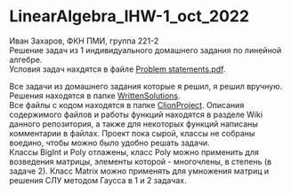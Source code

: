 # LinearAlgebra_IHW-1_oct_2022

Иван Захаров, ФКН ПМИ, группа 221-2                                                                                                                         
Решение задач из 1 индивидуального домашнего задания по линейной алгебре.                                                               
Условия задач нахдятся в файле [Problem statements.pdf](https://github.com/ivanz851/LinearAlgebra_IHW-1_oct_2022/blob/master/Problems%20statements.pdf).

Все задачи из домашнего задания которые я решил, я решил вручную. Решения находятся в папке [WrittenSolutions](https://github.com/ivanz851/LinearAlgebra_IHW-1_oct_2022/tree/master/WrittenSolutions).                                                                                                                                 
Все файлы с кодом находятся в папке [ClionProject](https://github.com/ivanz851/LinearAlgebra_IHW-1_oct_2022/tree/master/ClionProject). Описания содержимого файлов и работы функций находятся в разделе Wiki данного репозитория, а также для некоторых функций написаны комментарии в файлах.
Проект пока сырой, классы не собраны воедино, чтобы можно было удобно решать задачи.                                                                                    
Классы BigInt и Poly отлажены, класс Poly можно применить для возведения матрицы, элементы которой - многочлены, в степень (в задаче 2).
Класс Matrix можно применять для умножения матриц и решения СЛУ методом Гаусса в 1 и 2 задачах.
